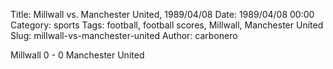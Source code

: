 Title: Millwall vs. Manchester United, 1989/04/08
Date: 1989/04/08 00:00
Category: sports
Tags: football, football scores, Millwall, Manchester United
Slug: millwall-vs-manchester-united
Author: carbonero


Millwall 0 - 0 Manchester United
